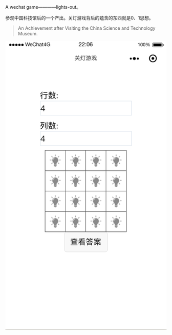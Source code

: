 A wechat game————lights-out。

参观中国科技馆后的一个产出。关灯游戏背后的蕴含的东西就是0、1思想。

> An Achievement after Visiting the China Science and Technology Museum.

![lights-out](lights-out.png)
